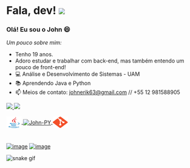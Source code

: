# Fala, dev! <img src="https://raw.githubusercontent.com/MartinHeinz/MartinHeinz/master/wave.gif" width="30px">

### Olá! Eu sou o John 😄

*Um pouco sobre mim:*
- Tenho 19 anos.
- Adoro estudar e trabalhar com back-end, mas também entendo um pouco de front-end!
- 💻 Análise e Desenvolvimento de Sistemas - UAM
- 📚 Aprendendo Java e Python
- 📫 Meios de contato: johnerik63@gmail.com // +55 12 981588905

<!--- ⚡ Fun fact: ...-->

<div>
  <a href="https://github.com/johnerik63?tab=repositories" target="_blank">
  <img height="150em" src="https://github-readme-stats.vercel.app/api?username=johnerik63&show_icons=true&theme=github_dark&include_all_commits=true&count_private=true"/>
  <img height="150em" src="https://github-readme-stats.vercel.app/api/top-langs/?username=johnerik63&layout=compact&langs_count=10&theme=github_dark"/>
</div>

<div style="display: inline_block;"><br>

  <img align="center" alt="Java" height="30" width="40" src="https://raw.githubusercontent.com/devicons/devicon/master/icons/java/java-original.svg">
  <img align="center" alt="John-PY" height="40" width="40" src="https://img.icons8.com/color/344/python--v1.png">
  <img align="center" alt="Git" height="30" width="40" src="https://raw.githubusercontent.com/devicons/devicon/master/icons/git/git-original.svg">

  
#

<div>
  
  [![image](https://img.shields.io/badge/LinkedIn-0077B5?style=for-the-badge&logo=linkedin&logoColor=white)](https://www.linkedin.com/in/johnerik63/)
[![image](https://img.shields.io/badge/Gmail-D14836?style=for-the-badge&logo=gmail&logoColor=white)](mailto:johnerik63@gmail.com)
  
  ![snake gif](https://github.com/johnerik63/johnerik63/blob/output/github-contribution-grid-snake.svg)
